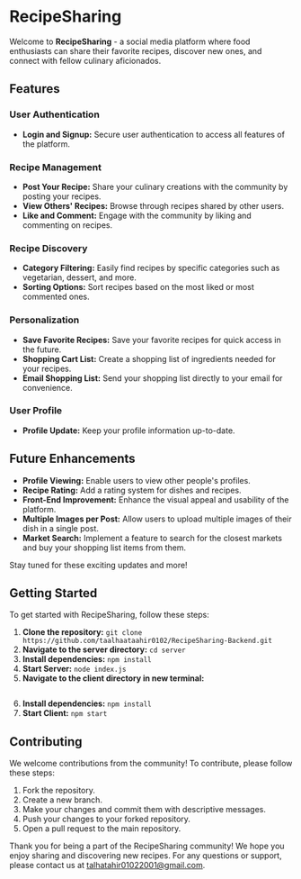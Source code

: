 # RecipeSharing

Welcome to **RecipeSharing** - a social media platform where food enthusiasts can share their favorite recipes, discover new ones, and connect with fellow culinary aficionados.

## Features

### User Authentication
- **Login and Signup:** Secure user authentication to access all features of the platform.

### Recipe Management
- **Post Your Recipe:** Share your culinary creations with the community by posting your recipes.
- **View Others' Recipes:** Browse through recipes shared by other users.
- **Like and Comment:** Engage with the community by liking and commenting on recipes.

### Recipe Discovery
- **Category Filtering:** Easily find recipes by specific categories such as vegetarian, dessert, and more.
- **Sorting Options:** Sort recipes based on the most liked or most commented ones.

### Personalization
- **Save Favorite Recipes:** Save your favorite recipes for quick access in the future.
- **Shopping Cart List:** Create a shopping list of ingredients needed for your recipes.
- **Email Shopping List:** Send your shopping list directly to your email for convenience.

### User Profile
- **Profile Update:** Keep your profile information up-to-date.

## Future Enhancements

- **Profile Viewing:** Enable users to view other people's profiles.
- **Recipe Rating:** Add a rating system for dishes and recipes.
- **Front-End Improvement:** Enhance the visual appeal and usability of the platform.
- **Multiple Images per Post:** Allow users to upload multiple images of their dish in a single post.
- **Market Search:** Implement a feature to search for the closest markets and buy your shopping list items from them.

Stay tuned for these exciting updates and more!

## Getting Started

To get started with RecipeSharing, follow these steps:

1. **Clone the repository:**
   ```git clone https://github.com/taalhaataahir0102/RecipeSharing-Backend.git```
2. **Navigate to the server directory:**
   ```cd server```
3. **Install dependencies:**
   ```npm install```
3. **Start Server:**
   ```node index.js```
4. **Navigate to the client directory in new terminal:**
   ```cd client
5. **Install dependencies:**
   ```npm install```
6. **Start Client:**
   ```npm start```

## Contributing
We welcome contributions from the community! To contribute, please follow these steps:

1. Fork the repository.
2. Create a new branch.
3. Make your changes and commit them with descriptive messages.
4. Push your changes to your forked repository.
5. Open a pull request to the main repository.

Thank you for being a part of the RecipeSharing community! We hope you enjoy sharing and discovering new recipes.
For any questions or support, please contact us at talhatahir01022001@gmail.com.
